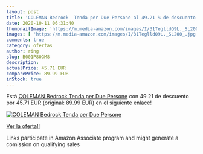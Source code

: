 ```yaml
---
layout: post
title: 'COLEMAN Bedrock  Tenda per Due Persone al 49.21 % de descuento'
date: 2020-10-11 06:31:40
thumbnailImage: 'https://m.media-amazon.com/images/I/31TeglldQ9L._SL200_.jpg'
images: [ 'https://m.media-amazon.com/images/I/31TeglldQ9L._SL200_.jpg' ]
comments: true
category: ofertas
author: ring
slug: B001P80GM8
description:
actualPrice: 45.71 EUR
comparePrice: 89.99 EUR
inStock: true
---
```


Está [COLEMAN Bedrock  Tenda per Due Persone](https://www.amazon.it/dp/B001P80GM8/?tag=tolees00-21) con 49.21 de descuento por 45.71 EUR (original: 89.99 EUR) en el siguiente enlace!

[![COLEMAN Bedrock  Tenda per Due Persone](https://m.media-amazon.com/images/I/31TeglldQ9L._SL200_.jpg)](https://www.amazon.it/dp/B001P80GM8/?tag=tolees00-21)

[Ver la oferta!!](https://www.amazon.it/dp/B001P80GM8/?tag=tolees00-21)

Links participate in Amazon Associate program and might generate a comission on qualifying sales


